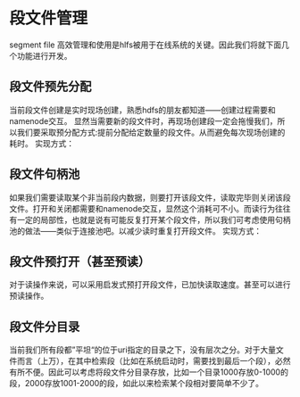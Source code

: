 # 段文件管理 #
segment file 高效管理和使用是hlfs被用于在线系统的关键。因此我们将就下面几个功能进行开发。


## 段文件预先分配 ##
当前段文件创建是实时现场创建，熟悉hdfs的朋友都知道——创建过程需要和namenode交互。
显然当需要新的段文件时，再现场创建段一定会拖慢我们，所以我们要采取预分配方式:提前分配给定数量的段文件。从而避免每次现场创建的耗时。
实现方式：


## 段文件句柄池 ##
如果我们需要读取某个非当前段内数据，则要打开该段文件，读取完毕则关闭该段文件。打开和关闭都需要和namenode交互，显然这个消耗可不小。而读行为往往有一定的局部性，也就是说有可能反复打开某个段文件，所以我们可考虑使用句柄池的做法——类似于连接池吧。以减少读时重复打开段文件。
实现方式：

## 段文件预打开（甚至预读） ##
对于读操作来说，可以采用启发式预打开段文件，已加快读取速度。甚至可以进行预读操作。

## 段文件分目录 ##
当前我们所有段都”平坦“的位于uri指定的目录之下，没有层次之分。对于大量文件而言（上万），在其中检索段（比如在系统启动时，需要找到最后一个段），必然有所不便。因此可以考虑将段文件分目录存放，比如一个目录1000存放0-1000的段，2000存放1001-2000的段，如此以来检索某个段相对要简单不少了。